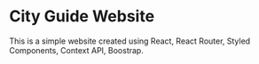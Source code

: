 # City Guide Website

This is a simple website created using React, React Router, Styled Components, Context API, Boostrap.
